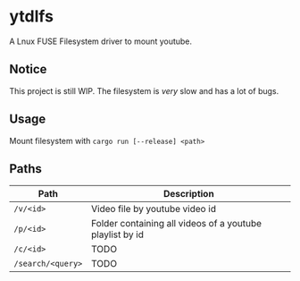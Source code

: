 # ytdlfs

A Lnux FUSE Filesystem driver to mount youtube.

## Notice

This project is still WIP. The filesystem is *very* slow and has a lot of bugs.

## Usage

Mount filesystem with `cargo run [--release] <path>`

## Paths

Path | Description
---|---
`/v/<id>` | Video file by youtube video id
`/p/<id>` | Folder containing all videos of a youtube playlist by id
`/c/<id>` | TODO
`/search/<query>` | TODO
